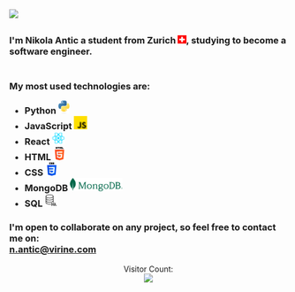 <h1>
  <a href="https://git.io/typing-svg">
    <img src="https://readme-typing-svg.herokuapp.com/?lines=Hello,+There!+👋;I+am+Nikola+Antic....;Nice+to+meet+you!&center=true&size=28">
  </a>
</h1>

<h3>
    I'm Nikola Antic a student from Zurich <img src="./images/ch.png" height="15px">, studying to become a software engineer.<br><br>
</h3>

<h3>
    My most used technologies are: 
    <br>
    <ul>
      <li>Python <img src="./images/python-logo-only.png" height="24px"></li>
      <li>JavaScript <img src="./images/js.png" height="24px"></li>
      <li>React <img src="./images/react.png" height="24px"></li>
      <li>HTML <img src="./images/html-5.png" height="24px"></li>
      <li>CSS <img src="./images/css-3.png" height="24px"></li>
      <li>MongoDB <img src="./images/mongodb.png" height="24px"></li>
      <li>SQL <img src="./images/sql-server.png" height="24px"></li>
    </ul>
</h3>

<h3>I'm open to collaborate on any project, so feel free to contact me on:<br><a href="mailto:n.antic@virine.com">n.antic@virine.com</a><br>
</h3>

<p align="center">
Visitor Count:<br>
<img src="https://profile-counter.glitch.me/anticN/count.svg" width="180px">
</p>


<!--
**anticN/anticN** is a ✨ _special_ ✨ repository because its `README.md` (this file) appears on your GitHub profile.

Here are some ideas to get you started:

- 🔭 I’m currently working on ...
- 🌱 I’m currently learning ...
- 👯 I’m looking to collaborate on ...
- 🤔 I’m looking for help with ...
- 💬 Ask me about ...
- 📫 How to reach me: ...
- 😄 Pronouns: ...
- ⚡ Fun fact: ...
-->
